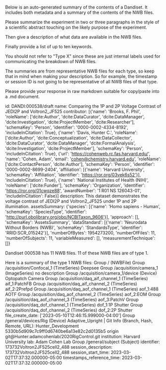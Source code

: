 
Below is an auto-generated summary of the contents of a Dandiset. It includes both metadata and a summary of the contents of the NWB files.

Please summarize the experiment in two or three paragraphs in the style of a scientific abstract touching on the likely purpose of the experiment.

Then give a description of what data are available in the NWB files.

Finally provide a list of up to ten keywords.

You should not refer to "Type X" since these are just internal labels used for communicating the breakdown of NWB files.

The summaries are from representative NWB files for each type, so keep that in mind when making your description. So for example, the timestamp or session ID is not going to be representative of all NWB files of that type.

Please provide your response in raw markdown suitable for copy/paste into a .md document.


id: DANDI:000538/draft
name: Comparing the 1P and 2P Voltage Contrast of JEDI2P and Voltron2_JF525
contributor: [{'name': 'Brooks, F. Phil', 'roleName': ['dcite:Author', 'dcite:DataCurator', 'dcite:DataManager', 'dcite:Investigation', 'dcite:ProjectMember', 'dcite:Researcher'], 'schemaKey': 'Person', 'identifier': '0000-0002-4334-8192', 'includeInCitation': True}, {'name': 'Davis, Hunter C.', 'roleName': ['dcite:Author', 'dcite:Conceptualization', 'dcite:DataCollector', 'dcite:DataCurator', 'dcite:DataManager', 'dcite:FormalAnalysis', 'dcite:Investigation', 'dcite:ProjectMember'], 'schemaKey': 'Person', 'includeInCitation': True}, {'url': 'https://cohenweb.rc.fas.harvard.edu/', 'name': 'Cohen, Adam', 'email': 'cohen@chemistry.harvard.edu', 'roleName': ['dcite:ContactPerson', 'dcite:Author'], 'schemaKey': 'Person', 'identifier': '0000-0002-8699-2404', 'affiliation': [{'name': 'Harvard University', 'schemaKey': 'Affiliation', 'identifier': 'https://ror.org/03vek6s52'}], 'includeInCitation': True}, {'name': 'National Institutes of Health (NIH)', 'roleName': ['dcite:Funder'], 'schemaKey': 'Organization', 'identifier': 'https://ror.org/01cwqze88', 'awardNumber': '1 R01 NS 126043-01', 'includeInCitation': False}]
description: This dataset demonstrates the voltage contrast of JEDI2P and Voltron2_JF525 under 1P and 2P illumination.
assetsSummary: {'species': [{'name': 'Homo sapiens - Human', 'schemaKey': 'SpeciesType', 'identifier': 'http://purl.obolibrary.org/obo/NCBITaxon_9606'}], 'approach': [], 'schemaKey': 'AssetsSummary', 'dataStandard': [{'name': 'Neurodata Without Borders (NWB)', 'schemaKey': 'StandardsType', 'identifier': 'RRID:SCR_015242'}], 'numberOfBytes': 1954273200, 'numberOfFiles': 11, 'numberOfSubjects': 11, 'variableMeasured': [], 'measurementTechnique': []}

Dandiset 000538 has 11 NWB files.
11 of these NWB files are of type 1.


Here is a summary of the type 1 NWB files:
  Group / (NWBFile) 
  Group /acquisition/Confocal_1 (TimeSeries) Deepsee
  Group /acquisition/camera_1 (ImageSeries) no description
  Group /acquisition/camera_1/device (Device) Optopatch Camera
  Group /acquisition/daq_aif_channel_1 (TimeSeries) aif_1:PatchFB
  Group /acquisition/daq_aif_channel_2 (TimeSeries) aif_2:2Prefpd
  Group /acquisition/daq_aof_channel_1 (TimeSeries) aof_1:488 AOTF
  Group /acquisition/daq_aof_channel_2 (TimeSeries) aof_2:EOM
  Group /acquisition/daq_aof_channel_3 (TimeSeries) aof_3:PatchV
  Group /acquisition/daq_dof_channel_1 (TimeSeries) dof_1:1P Shutter
  Group /acquisition/daq_dof_channel_2 (TimeSeries) dof_2:2P Shutter
  file_create_date: ['2023-05-10T12:46:15.999000-04:00']
  Group /general/devices/Rig (Device) Adaptive_Upright | Git Info (Branch, Hash, Remote, URL): Hunter_Development 5330b5d909c7c9ff0d6740be6a13e82c2d0135b5 origin git@Hunter:adamcohenlab/2020RigControl.git
  institution: Harvard University
  lab: Adam Cohen Lab
  Group /general/subject (Subject) 
  identifier: 173732Voltron2JF525cell2_488
  session_description: 173732Voltron2JF525cell2_488
  session_start_time: 2023-03-02T17:37:32.000000-05:00
  timestamps_reference_time: 2023-03-02T17:37:32.000000-05:00
